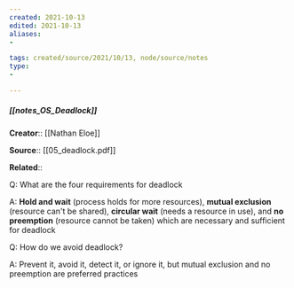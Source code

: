 ```yaml
---
created: 2021-10-13
edited: 2021-10-13
aliases:
- 

tags: created/source/2021/10/13, node/source/notes
type:
- 

---
```


##### [[notes_OS_Deadlock]]

**Creator**:: [[Nathan Eloe]]

**Source**:: [[05_deadlock.pdf]]

**Related**:: 

Q: What are the four requirements for deadlock

A: **Hold and wait** (process holds for more resources), **mutual exclusion** (resource can't be shared), **circular wait** (needs a resource in use), and **no preemption** (resource cannot be taken) which are necessary and sufficient for deadlock

Q: How do we avoid deadlock?

A: Prevent it, avoid it, detect it, or ignore it, but mutual exclusion and no preemption are preferred practices
